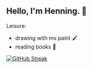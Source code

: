 ## Hello, I'm Henning. 🐘

Leisure:
- drawing with ms paint 🖌️
- reading books 📖

[![GitHub Streak](https://github-readme-streak-stats.herokuapp.com?user=hennifant&theme=dark&date_format=j%20M%5B%20Y%5D)](https://git.io/streak-stats)
